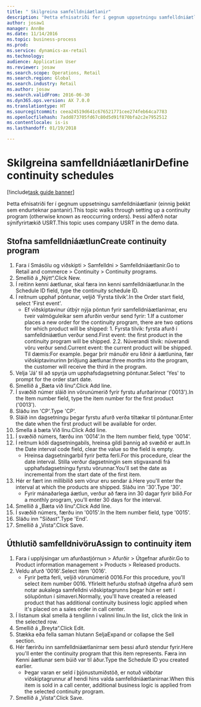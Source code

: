 ```yaml
--- 
title: " Skilgreina samfelldniáætlanir"
description: "Þetta efnisatriði fer í gegnum uppsetningu samfelldniáætlanir (einnig þekkt sem endurteknar pantanir)."
author: josaw1
manager: AnnBe
ms.date: 11/14/2016
ms.topic: business-process
ms.prod: 
ms.service: dynamics-ax-retail
ms.technology: 
audience: Application User
ms.reviewer: josaw
ms.search.scope: Operations, Retail
ms.search.region: Global
ms.search.industry: Retail
ms.author: josaw
ms.search.validFrom: 2016-06-30
ms.dyn365.ops.version: AX 7.0.0
ms.translationtype: HT
ms.sourcegitcommit: ceea24519d641c676521771cee274feb64ca7783
ms.openlocfilehash: 7add873705fd67c80d5d91f870bfa2c2e7952512
ms.contentlocale: is-is
ms.lasthandoff: 01/19/2018

---
```

# <a name="define-continuity-schedules"></a><span data-ttu-id="0c6b0-103"> Skilgreina samfelldniáætlanir</span><span class="sxs-lookup"><span data-stu-id="0c6b0-103">Define continuity schedules</span></span>

[!include[task guide banner](../includes/task-guide-banner.md)]

<span data-ttu-id="0c6b0-104">Þetta efnisatriði fer í gegnum uppsetningu samfelldniáætlanir (einnig þekkt sem endurteknar pantanir).</span><span class="sxs-lookup"><span data-stu-id="0c6b0-104">This topic walks through setting up a continuity program (otherwise known as reoccurring orders).</span></span> <span data-ttu-id="0c6b0-105">Þessi aðferð notar sýnifyrirtækið USRT.</span><span class="sxs-lookup"><span data-stu-id="0c6b0-105">This topic uses company USRT in the demo data.</span></span>


## <a name="create-continuity-program"></a><span data-ttu-id="0c6b0-106">Stofna samfelldniáætlun</span><span class="sxs-lookup"><span data-stu-id="0c6b0-106">Create continuity program</span></span>
1. <span data-ttu-id="0c6b0-107">Fara í Smásölu og viðskipti > Samfelldni > Samfelldniáætlanir.</span><span class="sxs-lookup"><span data-stu-id="0c6b0-107">Go to Retail and commerce > Continuity > Continuity programs.</span></span>
2. <span data-ttu-id="0c6b0-108">Smellið á „Nýtt“.</span><span class="sxs-lookup"><span data-stu-id="0c6b0-108">Click New.</span></span>
3. <span data-ttu-id="0c6b0-109">Í reitinn kenni áætlunar, skal færa inn kenni samfelldniáætlunar.</span><span class="sxs-lookup"><span data-stu-id="0c6b0-109">In the Schedule ID field, type the continuity schedule ID.</span></span>
4. <span data-ttu-id="0c6b0-110">Í reitnum upphaf pöntunar, veljið 'Fyrsta tilvik'.</span><span class="sxs-lookup"><span data-stu-id="0c6b0-110">In the Order start field, select 'First event'.</span></span>
    * <span data-ttu-id="0c6b0-111">Ef viðskiptavinur útbýr nýja pöntun fyrir samfelldniáætlanirnar, eru tveir valmöguleikar sem afurðin verður send fyrir:  1.</span><span class="sxs-lookup"><span data-stu-id="0c6b0-111">If a customer places a new order for the continuity program, there are two options for which product will be shipped:  1.</span></span> <span data-ttu-id="0c6b0-112">Fyrsta tilvik: fyrsta afurð í samfelldniáætlun verður send.</span><span class="sxs-lookup"><span data-stu-id="0c6b0-112">First event: the first product in the continuity program will be shipped.</span></span>  <span data-ttu-id="0c6b0-113">2.</span><span class="sxs-lookup"><span data-stu-id="0c6b0-113">2.</span></span> <span data-ttu-id="0c6b0-114">Núverandi tilvik: núverandi vöru verður send.</span><span class="sxs-lookup"><span data-stu-id="0c6b0-114">Current event: the current product will be shipped.</span></span> <span data-ttu-id="0c6b0-115">Til dæmis:</span><span class="sxs-lookup"><span data-stu-id="0c6b0-115">For example.</span></span> <span data-ttu-id="0c6b0-116">þegar þrír mánuðir eru liðnir á áætlunina, fær viðskiptavinurinn þriðjung áætlunar.</span><span class="sxs-lookup"><span data-stu-id="0c6b0-116">three months into the program, the customer will receive the third in the program.</span></span>  
5. <span data-ttu-id="0c6b0-117">Velja 'Já' til að spyrja um upphafsdagsetning pöntunar.</span><span class="sxs-lookup"><span data-stu-id="0c6b0-117">Select 'Yes' to prompt for the order start date.</span></span>
6. <span data-ttu-id="0c6b0-118">Smellið á „Bæta við línu“.</span><span class="sxs-lookup"><span data-stu-id="0c6b0-118">Click Add line.</span></span>
7. <span data-ttu-id="0c6b0-119">Í svæðið númer sláið inn vörunúmerið fyrir fyrstu afurðarinnar ('0013').</span><span class="sxs-lookup"><span data-stu-id="0c6b0-119">In the Item number field, type the item number for the first product ('0013').</span></span>
8. <span data-ttu-id="0c6b0-120">Sláðu inn 'CP'.</span><span class="sxs-lookup"><span data-stu-id="0c6b0-120">Type 'CP'.</span></span>
9. <span data-ttu-id="0c6b0-121">Sláið inn dagsetningu þegar fyrstu afurð verða tiltækar til pöntunar.</span><span class="sxs-lookup"><span data-stu-id="0c6b0-121">Enter the date when the first product will be available for order.</span></span>
10. <span data-ttu-id="0c6b0-122">Smella á bæta Við línu.</span><span class="sxs-lookup"><span data-stu-id="0c6b0-122">Click Add line.</span></span>
11. <span data-ttu-id="0c6b0-123">Í svæðið númers, færðu inn  '0014'.</span><span class="sxs-lookup"><span data-stu-id="0c6b0-123">In the Item number field, type '0014'.</span></span>
12. <span data-ttu-id="0c6b0-124">Í reitnum kóði dagsetningabils, hreinsa gildi þannig að svæðið er autt.</span><span class="sxs-lookup"><span data-stu-id="0c6b0-124">In the Date interval code field, clear the value so the field is empty.</span></span>
    * <span data-ttu-id="0c6b0-125">Hreinsa dagsetningarbil fyrir þetta ferli.</span><span class="sxs-lookup"><span data-stu-id="0c6b0-125">For this procedure, clear the date interval.</span></span> <span data-ttu-id="0c6b0-126">Stilla verður dagsetningin sem stigvaxandi frá upphafsdagsetningu fyrstu vörunnar.</span><span class="sxs-lookup"><span data-stu-id="0c6b0-126">You'll set the date as incremental from the start date of the first item.</span></span>  
13. <span data-ttu-id="0c6b0-127">Hér er fært inn millibilið sem vörur eru sendar á.</span><span class="sxs-lookup"><span data-stu-id="0c6b0-127">Here you'll enter the interval at which the products are shipped.</span></span> <span data-ttu-id="0c6b0-128">Sláðu inn '30'.</span><span class="sxs-lookup"><span data-stu-id="0c6b0-128">Type '30'.</span></span>
    * <span data-ttu-id="0c6b0-129">Fyrir mánaðarlega áætlun, verður að færa inn 30 dagar fyrir bilið.</span><span class="sxs-lookup"><span data-stu-id="0c6b0-129">For a monthly program, you'll enter 30 days for the interval.</span></span>  
14. <span data-ttu-id="0c6b0-130">Smellið á „Bæta við línu“.</span><span class="sxs-lookup"><span data-stu-id="0c6b0-130">Click Add line.</span></span>
15. <span data-ttu-id="0c6b0-131">Í svæðið númers, færðu inn  '0015'.</span><span class="sxs-lookup"><span data-stu-id="0c6b0-131">In the Item number field, type '0015'.</span></span>
16. <span data-ttu-id="0c6b0-132">Sláðu inn "Síðast".</span><span class="sxs-lookup"><span data-stu-id="0c6b0-132">Type 'End'.</span></span>
17. <span data-ttu-id="0c6b0-133">Smellið á „Vista“.</span><span class="sxs-lookup"><span data-stu-id="0c6b0-133">Click Save.</span></span>

## <a name="assign-to-continuity-item"></a><span data-ttu-id="0c6b0-134">Úthlutið samfelldnivöru</span><span class="sxs-lookup"><span data-stu-id="0c6b0-134">Assign to continuity item</span></span>
1. <span data-ttu-id="0c6b0-135">Fara í upplýsingar um afurðastjórnun > Afurðir > Útgefnar afurðir.</span><span class="sxs-lookup"><span data-stu-id="0c6b0-135">Go to Product information management > Products > Released products.</span></span>
2. <span data-ttu-id="0c6b0-136">Veldu afurð '0016'.</span><span class="sxs-lookup"><span data-stu-id="0c6b0-136">Select item '0016'.</span></span>
    * <span data-ttu-id="0c6b0-137">Fyrir þetta ferli, veljið vörunúmerið 0016.</span><span class="sxs-lookup"><span data-stu-id="0c6b0-137">For this procedure, you'll select item number 0016.</span></span> <span data-ttu-id="0c6b0-138">Yfirleitt hefurðu stofnað útgefna afurð sem notar aukalega samfelldni viðskiptagrunns þegar hún er sett í sölupöntun í símaveri.</span><span class="sxs-lookup"><span data-stu-id="0c6b0-138">Normally, you'll have created a released product that has additional continuity business logic applied when it's placed on a sales order in call center.</span></span>  
3. <span data-ttu-id="0c6b0-139">Í listanum skal smella á tengilinn í valinni línu.</span><span class="sxs-lookup"><span data-stu-id="0c6b0-139">In the list, click the link in the selected row.</span></span>
4. <span data-ttu-id="0c6b0-140">Smellið á „Breyta“.</span><span class="sxs-lookup"><span data-stu-id="0c6b0-140">Click Edit.</span></span>
5. <span data-ttu-id="0c6b0-141">Stækka eða fella saman  hlutann Selja</span><span class="sxs-lookup"><span data-stu-id="0c6b0-141">Expand or collapse the Sell section.</span></span>
6. <span data-ttu-id="0c6b0-142">Hér færirðu inn samfelldniáætlanirnar sem þessi afurð stendur fyrir.</span><span class="sxs-lookup"><span data-stu-id="0c6b0-142">Here you'll enter the continuity program that this item represents.</span></span> <span data-ttu-id="0c6b0-143">Færa inn Kenni áætlunar sem búið var til áður.</span><span class="sxs-lookup"><span data-stu-id="0c6b0-143">Type the Schedule ID you created earlier.</span></span>
    * <span data-ttu-id="0c6b0-144">Þegar varan er seld í þjónustumiðstöð, er notuð viðbótar viðskiptagrunnur af hendi hins valda samfelldniáætlanirnar.</span><span class="sxs-lookup"><span data-stu-id="0c6b0-144">When this item is sold in a call center, additional business logic is applied from the selected continuity program.</span></span>  
7. <span data-ttu-id="0c6b0-145">Smellið á „Vista“.</span><span class="sxs-lookup"><span data-stu-id="0c6b0-145">Click Save.</span></span>


